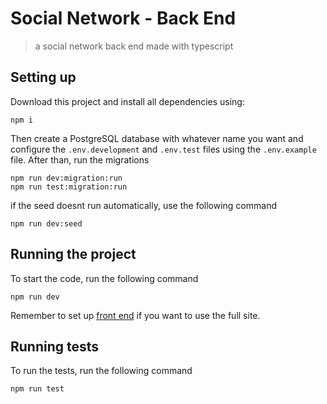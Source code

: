 # Social Network - Back End

> a social network back end made with typescript

## Setting up

 Download this project and install all dependencies using:
```
npm i
```
Then create a PostgreSQL database with whatever name you want and configure the `.env.development` and `.env.test` files using the `.env.example` file.
After than, run the migrations
```
npm run dev:migration:run
npm run test:migration:run
```

if the seed doesnt run automatically, use the following command
```
npm run dev:seed
```
## Running the project

To start the code, run the following command

```
npm run dev
```

Remember to set up [front end](https://github.com/duanzin/social_network-front) if you want to use the full site.
## Running tests

To run the tests, run the following command

```
npm run test
```
